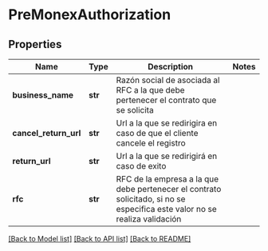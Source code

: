 # PreMonexAuthorization

## Properties
Name | Type | Description | Notes
------------ | ------------- | ------------- | -------------
**business_name** | **str** | Razón social de asociada al RFC a la que debe pertenecer el contrato que se solicita | 
**cancel_return_url** | **str** | Url a la que se redirigira en caso de que el cliente cancele el registro | 
**return_url** | **str** | Url a la que se redirigirá en caso de exito | 
**rfc** | **str** | RFC de la empresa a la que debe pertenecer el contrato solicitado, si no se especifica este valor no se realiza validación | 

[[Back to Model list]](../README.md#documentation-for-models) [[Back to API list]](../README.md#documentation-for-api-endpoints) [[Back to README]](../README.md)

